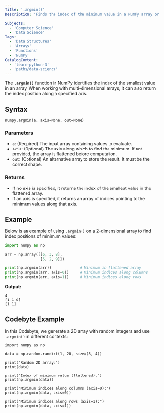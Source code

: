 ```yaml
---
Title: '.argmin()'
Description: 'Finds the index of the minimum value in a NumPy array or along a specified axis.'

Subjects:
  - 'Computer Science'
  - 'Data Science'
Tags:
  - 'Data Structures'
  - 'Arrays'
  - 'Functions'
  - 'NumPy'
CatalogContent:
  - 'learn-python-3'
  - 'paths/data-science'
---
```


The **`.argmin()`** function in NumPy identifies the index of the smallest value in an array. When working with multi-dimensional arrays, it can also return the index position along a specified axis.

## Syntax

```pseudo
numpy.argmin(a, axis=None, out=None)
```

### Parameters

- `a`: (Required) The input array containing values to evaluate.
- `axis`: (Optional) The axis along which to find the minimum. If not provided, the array is flattened before computation.
- `out`: (Optional) An alternative array to store the result. It must be the correct shape.

### Returns

- If no axis is specified, it returns the index of the smallest value in the flattened array.
- If an axis is specified, it returns an array of indices pointing to the minimum values along that axis.

## Example

Below is an example of using `.argmin()` on a 2-dimensional array to find index positions of minimum values:

```python
import numpy as np

arr = np.array([[6, 3, 8],
                [5, 2, 9]])

print(np.argmin(arr))             # Minimum in flattened array
print(np.argmin(arr, axis=0))     # Minimum indices along columns
print(np.argmin(arr, axis=1))     # Minimum indices along rows
```

**Output:**
```shell
4
[1 1 0]
[1 1]
```

## Codebyte Example

In this Codebyte, we generate a 2D array with random integers and use `.argmin()` in different contexts:

```codebyte/python
import numpy as np

data = np.random.randint(1, 20, size=(3, 4))

print("Random 2D array:")
print(data)

print("Index of minimum value (flattened):")
print(np.argmin(data))

print("Minimum indices along columns (axis=0):")
print(np.argmin(data, axis=0))

print("Minimum indices along rows (axis=1):")
print(np.argmin(data, axis=1))
```
